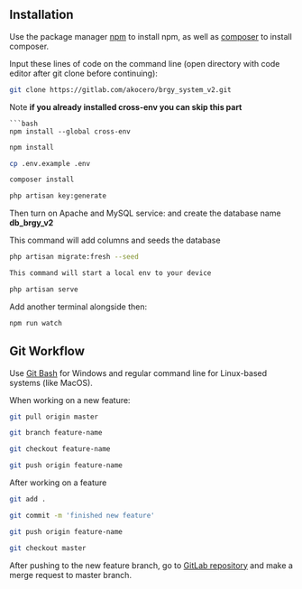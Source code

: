 ## Installation

Use the package manager [npm](https://www.npmjs.com/get-npm) to install npm,
as well as [composer](https://getcomposer.org/download/) to install composer.

Input these lines of code on the command line (open directory with code editor after git clone before continuing):
```bash
git clone https://gitlab.com/akocero/brgy_system_v2.git
```
Note **if you already installed cross-env you can skip this part**
```
```bash
npm install --global cross-env
```
```bash
npm install
```
```bash
cp .env.example .env
```
```bash
composer install
```
```bash
php artisan key:generate
```

Then turn on Apache and MySQL service: and create the database name **db_brgy_v2**

This command will add columns and seeds the database
```bash
php artisan migrate:fresh --seed

This command will start a local env to your device
```
```bash
php artisan serve
```

Add another terminal alongside then:
```bash
npm run watch
```

## Git Workflow

Use [Git Bash](https://git-scm.com/downloads) for Windows and regular command line for Linux-based systems (like MacOS).

When working on a new feature:
```bash
git pull origin master
```
```bash
git branch feature-name
```
```bash
git checkout feature-name
```
```bash
git push origin feature-name
```

After working on a feature
```bash
git add .
```
```bash
git commit -m 'finished new feature'
```
```bash
git push origin feature-name
```
```bash
git checkout master
```
After pushing to the new feature branch, go to [GitLab repository](https://gitlab.com/akocero/brgy_system_v2.git) and make a merge request to master branch.
